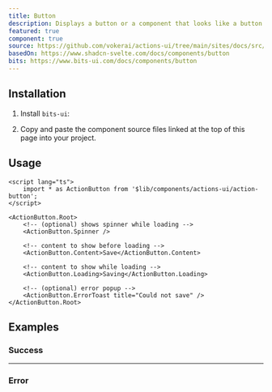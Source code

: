```yaml
---
title: Button
description: Displays a button or a component that looks like a button. On error, alerts the user.
featured: true
component: true
source: https://github.com/vokerai/actions-ui/tree/main/sites/docs/src/lib/registry/default/ui/action-button
basedOn: https://www.shadcn-svelte.com/docs/components/button
bits: https://www.bits-ui.com/docs/components/button
---
```


<script>
  import { ComponentPreview, ManualInstall, PMAddComp, PMInstall } from '$lib/components/docs';
</script>

<ComponentPreview name="button-error">

<div />

</ComponentPreview>

## Installation

<PMAddComp name="button" />

<ManualInstall>

1. Install `bits-ui`:

<PMInstall command="bits-ui" />

2. Copy and paste the component source files linked at the top of this page into your project.

</ManualInstall>

## Usage

```svelte
<script lang="ts">
    import * as ActionButton from '$lib/components/actions-ui/action-button';
</script>
```

```svelte
<ActionButton.Root>
    <!-- (optional) shows spinner while loading -->
    <ActionButton.Spinner />

    <!-- content to show before loading -->
    <ActionButton.Content>Save</ActionButton.Content>

    <!-- content to show while loading -->
    <ActionButton.Loading>Saving</ActionButton.Loading>

    <!-- (optional) error popup -->
    <ActionButton.ErrorToast title="Could not save" />
</ActionButton.Root>
```

## Examples

### Success

<ComponentPreview name="button-success">

<div />

</ComponentPreview>

---

### Error

<ComponentPreview name="button-error">

<div />

</ComponentPreview>
